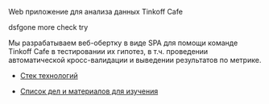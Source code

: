 Web приложение для анализа данных Tinkoff Cafe


dsfgone more check
try


Мы разрабатываем веб-обертку в виде SPA для помощи команде Tinkoff Cafe в тестировании их гипотез, в т.ч. проведении автоматической кросс-валидации и выведении результатов по метрике. 

+ [Cтек технологий](https://docs.google.com/spreadsheets/d/10_ih1ONghtAGQ29BRwEeNhrGonIFp6qVrk0CyaJH7SM/edit?usp=sharing)

+ [Список дел и материалов для изучения](https://trello.com/b/sYs31Fnj/tinkoff-web) 
